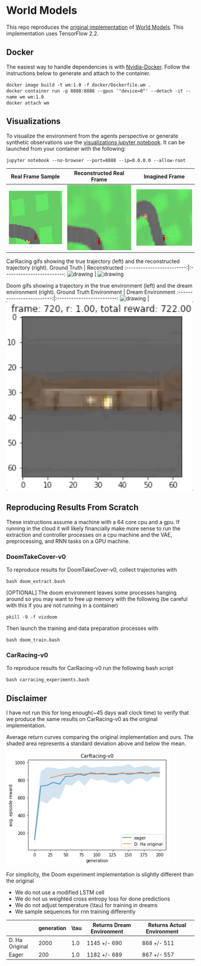 # World Models
This repo reproduces the [original implementation](https://github.com/hardmaru/WorldModelsExperiments) of [World Models](https://arxiv.org/abs/1803.10122). This implementation uses TensorFlow 2.2.

## Docker
The easiest way to handle dependencies is with [Nvidia-Docker](https://github.com/NVIDIA/nvidia-docker). Follow the instructions below to generate and attach to the container.
```
docker image build -t wm:1.0 -f docker/Dockerfile.wm .
docker container run -p 8888:8888 --gpus '"device=0"' --detach -it --name wm wm:1.0
docker attach wm
```

## Visualizations
To visualize the environment from the agents perspective or generate synthetic observations use the [visualizations jupyter notebook](WorldModels/visualizations.ipynb). It can be launched from your container with the following:
```
jupyter notebook --no-browser --port=8888 --ip=0.0.0.0 --allow-root
```

Real Frame Sample             |  Reconstructed Real Frame  |  Imagined Frame
:-------------------------:|:-------------------------:|:-------------------------:|
![alt-text-1](imgs/true_frame.png "Real Frame")| ![alt-text-2](imgs/reconstructed_frame.png "Reconstructed Frame") | ![alt-text-3](imgs/imagined.png "Imagined Frame")

CarRacing gifs showing the true trajectory (left) and the reconstructed trajectory (right). 
Ground Truth             |  Reconstructed
:-------------------------:|:-------------------------:
<img src="imgs/true_traj.gif" alt="drawing" width="500"/> | <img src="imgs/reconstruct_traj.gif" alt="drawing" width="500"/>

Doom gifs showing a trajectory in the true environment (left) and the dream environment (right). 
Ground Truth Environment   |  Dream Environment
:-------------------------:|:-------------------------:
<img src="imgs/doom_real_traj.gif" alt="drawing" width="500"/> | <img src="imgs/doom_dream_traj.gif" alt="drawing" width="500"/>

## Reproducing Results From Scratch
These instructions assume a machine with a 64 core cpu and a gpu. If running in the cloud it will likely financially make more sense to run the extraction and controller processes on a cpu machine and the VAE, preprocessing, and RNN tasks on a GPU machine.

### DoomTakeCover-v0
To reproduce results for DoomTakeCover-v0, collect trajectories with
```
bash doom_extract.bash
```
[OPTIONAL] The doom environment leaves some processes hanging around so you may want to free up memory with the following (be careful with this if you are not running in a container)
```
pkill -9 -f vizdoom
```

Then launch the training and data preparation processes with
```
bash doom_train.bash
```

### CarRacing-v0
To reproduce results for CarRacing-v0 run the following bash script
```
bash carracing_experiments.bash
```

## Disclaimer
I have not run this for long enough(~45 days wall clock time) to verify that we produce the same results on CarRacing-v0 as the original implementation.

Average return curves comparing the original implementation and ours. The shaded area represents a standard deviation above and below the mean. 

![alt text](imgs/og_carracing_comparison.png "CarRacing-v0 comparison")

For simplicity, the Doom experiment implementation is slightly different than the original
* We do not use a modified LSTM cell 
* We do not us weighted cross entropy loss for done predictions
* We do not adjust temperature (\tau) for training in dreams 
* We sample sequences for rnn training differently

|  | generation | \tau | Returns Dream Environment  &nbsp;&nbsp;&nbsp;&nbsp;&nbsp;&nbsp;| Returns Actual Environment  &nbsp;&nbsp;&nbsp;&nbsp;&nbsp;&nbsp;
|------|------|------|------|------|
|   D. Ha Original  | 2000 | 1.0 | 1145 +/- 690 | 868 +/- 511 |
|   Eager  | 200 | 1.0 | 1182 +/- 689 | 867 +/- 557 |
